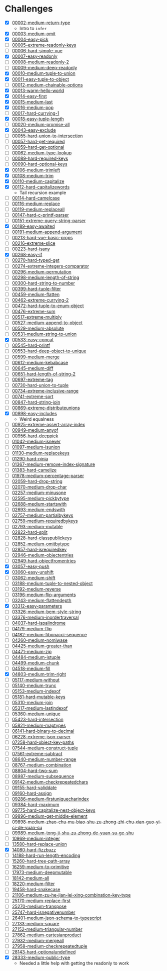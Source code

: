 # Challenges
- [x] [00002-medium-return-type](./questions/00002-medium-return-type/README.md)
  - Intro to `infer`
- [x] [00003-medium-omit](./questions/00003-medium-omit/README.md)
- [x] [00004-easy-pick](./questions/00004-easy-pick/README.md)
- [ ] [00005-extreme-readonly-keys](./questions/00005-extreme-readonly-keys/README.md)
- [ ] [00006-hard-simple-vue](./questions/00006-hard-simple-vue/README.md)
- [x] [00007-easy-readonly](./questions/00007-easy-readonly/README.md)
- [ ] [00008-medium-readonly-2](./questions/00008-medium-readonly-2/README.md)
- [ ] [00009-medium-deep-readonly](./questions/00009-medium-deep-readonly/README.md)
- [x] [00010-medium-tuple-to-union](./questions/00010-medium-tuple-to-union/README.md)
- [x] [00011-easy-tuple-to-object](./questions/00011-easy-tuple-to-object/README.md)
- [ ] [00012-medium-chainable-options](./questions/00012-medium-chainable-options/README.md)
- [x] [00013-warm-hello-world](./questions/00013-warm-hello-world/README.md)
- [x] [00014-easy-first](./questions/00014-easy-first/README.md)
- [x] [00015-medium-last](./questions/00015-medium-last/README.md)
- [x] [00016-medium-pop](./questions/00016-medium-pop/README.md)
- [ ] [00017-hard-currying-1](./questions/00017-hard-currying-1/README.md)
- [x] [00018-easy-tuple-length](./questions/00018-easy-tuple-length/README.md)
- [ ] [00020-medium-promise-all](./questions/00020-medium-promise-all/README.md)
- [x] [00043-easy-exclude](./questions/00043-easy-exclude/README.md)
- [ ] [00055-hard-union-to-intersection](./questions/00055-hard-union-to-intersection/README.md)
- [ ] [00057-hard-get-required](./questions/00057-hard-get-required/README.md)
- [ ] [00059-hard-get-optional](./questions/00059-hard-get-optional/README.md)
- [ ] [00062-medium-type-lookup](./questions/00062-medium-type-lookup/README.md)
- [ ] [00089-hard-required-keys](./questions/00089-hard-required-keys/README.md)
- [ ] [00090-hard-optional-keys](./questions/00090-hard-optional-keys/README.md)
- [x] [00106-medium-trimleft](./questions/00106-medium-trimleft/README.md)
- [x] [00108-medium-trim](./questions/00108-medium-trim/README.md)
- [x] [00110-medium-capitalize](./questions/00110-medium-capitalize/README.md)
- [x] [00112-hard-capitalizewords](./questions/00112-hard-capitalizewords/README.md)
  - Tail recursion example
- [ ] [00114-hard-camelcase](./questions/00114-hard-camelcase/README.md)
- [ ] [00116-medium-replace](./questions/00116-medium-replace/README.md)
- [ ] [00119-medium-replaceall](./questions/00119-medium-replaceall/README.md)
- [ ] [00147-hard-c-printf-parser](./questions/00147-hard-c-printf-parser/README.md)
- [ ] [00151-extreme-query-string-parser](./questions/00151-extreme-query-string-parser/README.md)
- [x] [00189-easy-awaited](./questions/00189-easy-awaited/README.md)
- [ ] [00191-medium-append-argument](./questions/00191-medium-append-argument/README.md)
- [ ] [00213-hard-vue-basic-props](./questions/00213-hard-vue-basic-props/README.md)
- [ ] [00216-extreme-slice](./questions/00216-extreme-slice/README.md)
- [ ] [00223-hard-isany](./questions/00223-hard-isany/README.md)
- [x] [00268-easy-if](./questions/00268-easy-if/README.md)
- [ ] [00270-hard-typed-get](./questions/00270-hard-typed-get/README.md)
- [ ] [00274-extreme-integers-comparator](./questions/00274-extreme-integers-comparator/README.md)
- [ ] [00296-medium-permutation](./questions/00296-medium-permutation/README.md)
- [ ] [00298-medium-length-of-string](./questions/00298-medium-length-of-string/README.md)
- [ ] [00300-hard-string-to-number](./questions/00300-hard-string-to-number/README.md)
- [ ] [00399-hard-tuple-filter](./questions/00399-hard-tuple-filter/README.md)
- [ ] [00459-medium-flatten](./questions/00459-medium-flatten/README.md)
- [ ] [00462-extreme-currying-2](./questions/00462-extreme-currying-2/README.md)
- [ ] [00472-hard-tuple-to-enum-object](./questions/00472-hard-tuple-to-enum-object/README.md)
- [ ] [00476-extreme-sum](./questions/00476-extreme-sum/README.md)
- [ ] [00517-extreme-multiply](./questions/00517-extreme-multiply/README.md)
- [ ] [00527-medium-append-to-object](./questions/00527-medium-append-to-object/README.md)
- [ ] [00529-medium-absolute](./questions/00529-medium-absolute/README.md)
- [ ] [00531-medium-string-to-union](./questions/00531-medium-string-to-union/README.md)
- [x] [00533-easy-concat](./questions/00533-easy-concat/README.md)
- [ ] [00545-hard-printf](./questions/00545-hard-printf/README.md)
- [ ] [00553-hard-deep-object-to-unique](./questions/00553-hard-deep-object-to-unique/README.md)
- [ ] [00599-medium-merge](./questions/00599-medium-merge/README.md)
- [ ] [00612-medium-kebabcase](./questions/00612-medium-kebabcase/README.md)
- [ ] [00645-medium-diff](./questions/00645-medium-diff/README.md)
- [ ] [00651-hard-length-of-string-2](./questions/00651-hard-length-of-string-2/README.md)
- [ ] [00697-extreme-tag](./questions/00697-extreme-tag/README.md)
- [ ] [00730-hard-union-to-tuple](./questions/00730-hard-union-to-tuple/README.md)
- [ ] [00734-extreme-inclusive-range](./questions/00734-extreme-inclusive-range/README.md)
- [ ] [00741-extreme-sort](./questions/00741-extreme-sort/README.md)
- [ ] [00847-hard-string-join](./questions/00847-hard-string-join/README.md)
- [ ] [00869-extreme-distributeunions](./questions/00869-extreme-distributeunions/README.md)
- [x] [00898-easy-includes](./questions/00898-easy-includes/README.md)
  - Weird equalness
- [ ] [00925-extreme-assert-array-index](./questions/00925-extreme-assert-array-index/README.md)
- [ ] [00949-medium-anyof](./questions/00949-medium-anyof/README.md)
- [ ] [00956-hard-deeppick](./questions/00956-hard-deeppick/README.md)
- [ ] [01042-medium-isnever](./questions/01042-medium-isnever/README.md)
- [ ] [01097-medium-isunion](./questions/01097-medium-isunion/README.md)
- [ ] [01130-medium-replacekeys](./questions/01130-medium-replacekeys/README.md)
- [ ] [01290-hard-pinia](./questions/01290-hard-pinia/README.md)
- [ ] [01367-medium-remove-index-signature](./questions/01367-medium-remove-index-signature/README.md)
- [ ] [01383-hard-camelize](./questions/01383-hard-camelize/README.md)
- [ ] [01978-medium-percentage-parser](./questions/01978-medium-percentage-parser/README.md)
- [ ] [02059-hard-drop-string](./questions/02059-hard-drop-string/README.md)
- [ ] [02070-medium-drop-char](./questions/02070-medium-drop-char/README.md)
- [ ] [02257-medium-minusone](./questions/02257-medium-minusone/README.md)
- [ ] [02595-medium-pickbytype](./questions/02595-medium-pickbytype/README.md)
- [ ] [02688-medium-startswith](./questions/02688-medium-startswith/README.md)
- [ ] [02693-medium-endswith](./questions/02693-medium-endswith/README.md)
- [ ] [02757-medium-partialbykeys](./questions/02757-medium-partialbykeys/README.md)
- [ ] [02759-medium-requiredbykeys](./questions/02759-medium-requiredbykeys/README.md)
- [ ] [02793-medium-mutable](./questions/02793-medium-mutable/README.md)
- [ ] [02822-hard-split](./questions/02822-hard-split/README.md)
- [ ] [02828-hard-classpublickeys](./questions/02828-hard-classpublickeys/README.md)
- [ ] [02852-medium-omitbytype](./questions/02852-medium-omitbytype/README.md)
- [ ] [02857-hard-isrequiredkey](./questions/02857-hard-isrequiredkey/README.md)
- [ ] [02946-medium-objectentries](./questions/02946-medium-objectentries/README.md)
- [ ] [02949-hard-objectfromentries](./questions/02949-hard-objectfromentries/README.md)
- [x] [03057-easy-push](./questions/03057-easy-push/README.md)
- [x] [03060-easy-unshift](./questions/03060-easy-unshift/README.md)
- [ ] [03062-medium-shift](./questions/03062-medium-shift/README.md)
- [ ] [03188-medium-tuple-to-nested-object](./questions/03188-medium-tuple-to-nested-object/README.md)
- [ ] [03192-medium-reverse](./questions/03192-medium-reverse/README.md)
- [ ] [03196-medium-flip-arguments](./questions/03196-medium-flip-arguments/README.md)
- [ ] [03243-medium-flattendepth](./questions/03243-medium-flattendepth/README.md)
- [x] [03312-easy-parameters](./questions/03312-easy-parameters/README.md)
- [ ] [03326-medium-bem-style-string](./questions/03326-medium-bem-style-string/README.md)
- [ ] [03376-medium-inordertraversal](./questions/03376-medium-inordertraversal/README.md)
- [ ] [04037-hard-ispalindrome](./questions/04037-hard-ispalindrome/README.md)
- [ ] [04179-medium-flip](./questions/04179-medium-flip/README.md)
- [ ] [04182-medium-fibonacci-sequence](./questions/04182-medium-fibonacci-sequence/README.md)
- [ ] [04260-medium-nomiwase](./questions/04260-medium-nomiwase/README.md)
- [ ] [04425-medium-greater-than](./questions/04425-medium-greater-than/README.md)
- [ ] [04471-medium-zip](./questions/04471-medium-zip/README.md)
- [ ] [04484-medium-istuple](./questions/04484-medium-istuple/README.md)
- [ ] [04499-medium-chunk](./questions/04499-medium-chunk/README.md)
- [ ] [04518-medium-fill](./questions/04518-medium-fill/README.md)
- [x] [04803-medium-trim-right](./questions/04803-medium-trim-right/README.md)
- [ ] [05117-medium-without](./questions/05117-medium-without/README.md)
- [ ] [05140-medium-trunc](./questions/05140-medium-trunc/README.md)
- [ ] [05153-medium-indexof](./questions/05153-medium-indexof/README.md)
- [ ] [05181-hard-mutable-keys](./questions/05181-hard-mutable-keys/README.md)
- [ ] [05310-medium-join](./questions/05310-medium-join/README.md)
- [ ] [05317-medium-lastindexof](./questions/05317-medium-lastindexof/README.md)
- [ ] [05360-medium-unique](./questions/05360-medium-unique/README.md)
- [ ] [05423-hard-intersection](./questions/05423-hard-intersection/README.md)
- [ ] [05821-medium-maptypes](./questions/05821-medium-maptypes/README.md)
- [ ] [06141-hard-binary-to-decimal](./questions/06141-hard-binary-to-decimal/README.md)
- [ ] [06228-extreme-json-parser](./questions/06228-extreme-json-parser/README.md)
- [ ] [07258-hard-object-key-paths](./questions/07258-hard-object-key-paths/README.md)
- [ ] [07544-medium-construct-tuple](./questions/07544-medium-construct-tuple/README.md)
- [ ] [07561-extreme-subtract](./questions/07561-extreme-subtract/README.md)
- [ ] [08640-medium-number-range](./questions/08640-medium-number-range/README.md)
- [ ] [08767-medium-combination](./questions/08767-medium-combination/README.md)
- [ ] [08804-hard-two-sum](./questions/08804-hard-two-sum/README.md)
- [ ] [08987-medium-subsequence](./questions/08987-medium-subsequence/README.md)
- [ ] [09142-medium-checkrepeatedchars](./questions/09142-medium-checkrepeatedchars/README.md)
- [ ] [09155-hard-validdate](./questions/09155-hard-validdate/README.md)
- [ ] [09160-hard-assign](./questions/09160-hard-assign/README.md)
- [ ] [09286-medium-firstuniquecharindex](./questions/09286-medium-firstuniquecharindex/README.md)
- [ ] [09384-hard-maximum](./questions/09384-hard-maximum/README.md)
- [ ] [09775-hard-capitalize-nest-object-keys](./questions/09775-hard-capitalize-nest-object-keys/README.md)
- [ ] [09896-medium-get-middle-element](./questions/09896-medium-get-middle-element/README.md)
- [ ] [09898-medium-zhao-chu-mu-biao-shu-zu-zhong-zhi-chu-xian-guo-yi-ci-de-yuan-su](./questions/09898-medium-zhao-chu-mu-biao-shu-zu-zhong-zhi-chu-xian-guo-yi-ci-de-yuan-su/README.md)
- [ ] [09989-medium-tong-ji-shu-zu-zhong-de-yuan-su-ge-shu](./questions/09989-medium-tong-ji-shu-zu-zhong-de-yuan-su-ge-shu/README.md)
- [ ] [10969-medium-integer](./questions/10969-medium-integer/README.md)
- [ ] [13580-hard-replace-union](./questions/13580-hard-replace-union/README.md)
- [x] [14080-hard-fizzbuzz](./questions/14080-hard-fizzbuzz/README.md)
- [ ] [14188-hard-run-length-encoding](./questions/14188-hard-run-length-encoding/README.md)
- [ ] [15260-hard-tree-path-array](./questions/15260-hard-tree-path-array/README.md)
- [ ] [16259-medium-to-primitive](./questions/16259-medium-to-primitive/README.md)
- [ ] [17973-medium-deepmutable](./questions/17973-medium-deepmutable/README.md)
- [ ] [18142-medium-all](./questions/18142-medium-all/README.md)
- [ ] [18220-medium-filter](./questions/18220-medium-filter/README.md)
- [ ] [19458-hard-snakecase](./questions/19458-hard-snakecase/README.md)
- [ ] [21106-medium-zu-he-jian-lei-xing-combination-key-type](./questions/21106-medium-zu-he-jian-lei-xing-combination-key-type/README.md)
- [ ] [25170-medium-replace-first](./questions/25170-medium-replace-first/README.md)
- [ ] [25270-medium-transpose](./questions/25270-medium-transpose/README.md)
- [ ] [25747-hard-isnegativenumber](./questions/25747-hard-isnegativenumber/README.md)
- [ ] [26401-medium-json-schema-to-typescript](./questions/26401-medium-json-schema-to-typescript/README.md)
- [ ] [27133-medium-square](./questions/27133-medium-square/README.md)
- [ ] [27152-medium-triangular-number](./questions/27152-medium-triangular-number/README.md)
- [ ] [27862-medium-cartesianproduct](./questions/27862-medium-cartesianproduct/README.md)
- [ ] [27932-medium-mergeall](./questions/27932-medium-mergeall/README.md)
- [ ] [27958-medium-checkrepeatedtuple](./questions/27958-medium-checkrepeatedtuple/README.md)
- [ ] [28143-hard-optionalundefined](./questions/28143-hard-optionalundefined/README.md)
- [x] [28333-medium-public-type](./questions/28333-medium-public-type/README.md)
  - Needed a little help with getting the readonly to work
